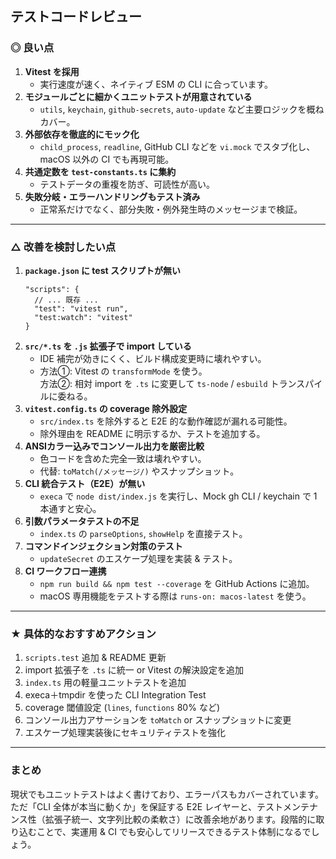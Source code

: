 ## テストコードレビュー

### ◎ 良い点

1. **Vitest を採用**  
   - 実行速度が速く、ネイティブ ESM の CLI に合っています。
2. **モジュールごとに細かくユニットテストが用意されている**  
   - `utils`, `keychain`, `github-secrets`, `auto-update` など主要ロジックを概ねカバー。
3. **外部依存を徹底的にモック化**  
   - `child_process`, `readline`, GitHub CLI などを `vi.mock` でスタブ化し、macOS 以外の CI でも再現可能。
4. **共通定数を `test-constants.ts` に集約**  
   - テストデータの重複を防ぎ、可読性が高い。
5. **失敗分岐・エラーハンドリングもテスト済み**  
   - 正常系だけでなく、部分失敗・例外発生時のメッセージまで検証。

---

### △ 改善を検討したい点

1. **`package.json` に test スクリプトが無い**  
   ```jsonc
   "scripts": {
     // ... 既存 ...
     "test": "vitest run",
     "test:watch": "vitest"
   }
   ```
2. **`src/*.ts` を `.js` 拡張子で import している**  
   - IDE 補完が効きにくく、ビルド構成変更時に壊れやすい。
   - 方法①: Vitest の `transformMode` を使う。  
     方法②: 相対 import を `.ts` に変更して `ts-node` / `esbuild` トランスパイルに委ねる。
3. **`vitest.config.ts` の coverage 除外設定**  
   - `src/index.ts` を除外すると E2E 的な動作確認が漏れる可能性。  
   - 除外理由を README に明示するか、テストを追加する。
4. **ANSIカラー込みでコンソール出力を厳密比較**  
   - 色コードを含めた完全一致は壊れやすい。  
   - 代替: `toMatch(/メッセージ/)` やスナップショット。
5. **CLI 統合テスト（E2E）が無い**  
   - `execa` で `node dist/index.js` を実行し、Mock gh CLI / keychain で 1 本通すと安心。
6. **引数パラメータテストの不足**  
   - `index.ts` の `parseOptions`, `showHelp` を直接テスト。
7. **コマンドインジェクション対策のテスト**  
   - `updateSecret` のエスケープ処理を実装 & テスト。
8. **CI ワークフロー連携**  
   - `npm run build && npm test --coverage` を GitHub Actions に追加。  
   - macOS 専用機能をテストする際は `runs-on: macos-latest` を使う。

---

### ★ 具体的なおすすめアクション

1. `scripts.test` 追加 & README 更新  
2. import 拡張子を `.ts` に統一 or Vitest の解決設定を追加  
3. `index.ts` 用の軽量ユニットテストを追加  
4. execa＋tmpdir を使った CLI Integration Test  
5. coverage 閾値設定 (`lines`, `functions` 80% など)  
6. コンソール出力アサーションを `toMatch` or スナップショットに変更  
7. エスケープ処理実装後にセキュリティテストを強化

---

### まとめ

現状でもユニットテストはよく書けており、エラーパスもカバーされています。ただ「CLI 全体が本当に動くか」を保証する E2E レイヤーと、テストメンテナンス性（拡張子統一、文字列比較の柔軟さ）に改善余地があります。段階的に取り込むことで、実運用 & CI でも安心してリリースできるテスト体制になるでしょう。 
